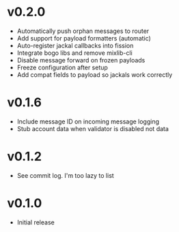 # v0.2.0
* Automatically push orphan messages to router
* Add support for payload formatters (automatic)
* Auto-register jackal callbacks into fission
* Integrate bogo libs and remove mixlib-cli
* Disable message forward on frozen payloads
* Freeze configuration after setup
* Add compat fields to payload so jackals work correctly

# v0.1.6
* Include message ID on incoming message logging
* Stub account data when validator is disabled not data

# v0.1.2
* See commit log. I'm too lazy to list

# v0.1.0
* Initial release
